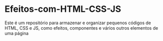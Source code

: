 # Efeitos-com-HTML-CSS-JS
Este é um repositório para armazenar e organizar pequenos códigos de HTML, CSS e JS, como efeitos, componentes e vários outros elementos de uma página
